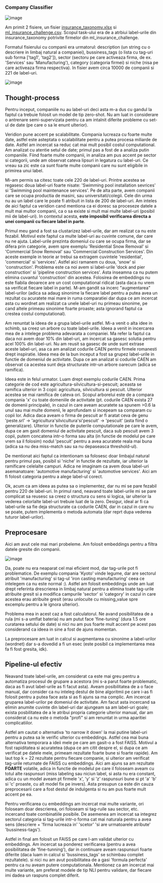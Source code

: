 ### Company Classifier

![image](https://github.com/user-attachments/assets/220341d5-a27e-40f4-8383-e05c9c6390c5)

Am primit 2 fisiere, un fisier [insurance_taxonomy.xlsx](https://github.com/roscanrares/Veridion-CompanyClassifier/blob/main/insurance_taxonomy.xlsx) si [ml_insurance_challenge.csv](https://github.com/roscanrares/Veridion-CompanyClassifier/blob/main/ml_insurance_challenge.csv). Scopul task-ului era de a atrbiui label-urile din insurance_taxonomy potrivite firmelor din ml_insurance_challenge.

Formatul fisierului cu companii era urmatorul: description (un string cu o descriere in limbaj natural a companiei), bussiness_tags (o lista cu tag-uri sub forma ['tag1', 'tag2']), sector (sectoru pe care activeaza firma, de ex. 'Services' sau 'Manufacturing'), category (categoria firmei) si niche (nisa pe care activeaza firma respectiva). In fisier avem circa 10000 de companii si 221 de label-uri.

![image](https://github.com/user-attachments/assets/980e94bd-b594-49db-a67c-566f5d09faff)

## Thought-process

Pentru inceput, companiile nu au label-uri deci asta m-a dus cu gandul la faptul ca trebuie folosit un model de tip zero-shot. Nu am luat in considerare o antrenare semi-supervizata pentru ca am intalnit diferite probleme cu set-ul de date (pe care o sa le enunt ulterior).

Veridion pune accent pe scalabilitate. Compania lucreaza cu foarte multe date, astfel este asteptata o scalabilitate pentru a putea procesa miliarde de date. Astfel am incercat sa reduc cat mai mult posibil costul computational.
Am analizat cu atentie setul de date; primul pas a fost de a analiza putin companiile. Fiind foarte multe companii, in analiza am pus accent pe sector si categorii, unde am observat cateva lipsuri in legatura cu label-uri. Ce vreau sa zic este ca sunt foarte multe companii care nu sunt eligibile in primirea unui label.


Mi-am permis sa citesc toate cele 220 de label-uri. Printre acestea se regasesc doua label-uri foarte nisate: 'Swimming pool installation sevrices' si 'Swimming pool maintenance services'. Pe de alta parte, avem companii care se ocupa productia de masini, sau universitati/colegii. Cele din urma nu au un label care le poate fi atribuit in lista de 200 de label-uri. Am inteles de aici faptul ca veridion cand mentiona ca ei doresc sa proceseze datele a mult mai multor companii, ca o sa existe si mult mai multe label-uri (posibil mii de label-uri). In contextul acesta, **este imposibil verificarea directa a unei companii cu fiecare label in parte**. 

Primul meu gand a fost sa clustarizez label-urile, dar am realizat ca nu este fezabil. Motivul este faptul ca multe label-uri au cuvinte comune, dar care nu ne ajuta. Label-urile prezinta domeniul cu care se ocupa firma, dar se difera prin categorie, avem spre exemplu 'Residential Snow Removal' si 'Commercial Snow Removal' sau 'Commercial Construction Services'. Din aceste exemple in teorie ar trebui sa extragem cuvintele 'residential', 'commercial' si 'services'. Astfel aici ramanem cu doua, 'snow' si 'construction'. Problema este ca noi avem si label-urile 'dock and pier construction' si 'pipeline construction services'. Asta inseamna ca nu putem elimina cuvantul 'construction' din acestea. Folosirea de embeddings nu este fiabila deoarece are un cost computational ridicat (asta daca nu vrem sa verificat fiecare label in parte). M-am gandit sa incerc "augmentarea" label-urilor (adica sa adaug sinonime la fiecare label pentru a putea avea un rezultat cu acuratete mai mare in ruma comparatiei dar dupa ce am incercat asta cu wordnet am realizat ca unele label-uri nu primeau sinonime, pe cand altele primeau sinonime foarte proaste; asta ignorand faptul ca crestea costul computational).

Am renuntat la ideea de a grupa label-urile astfel. Mi-a venit o alta idee in schimb, sa creez un arbore cu toate label-urile. Ideea a venit in incercarea mea de a intelege problema adevarata a companiei. Ma refer la faptul ca daca noi avem doar 10% din label-uri, am incercat sa gasesc solutia pentru acel 100% din label-uri. Nu am reusit sa gasesc de unde sunt extrase aceste label-uri, asa ca am analizat codurile CAEN pentru firmele romanesti drept inspiratie. Ideea mea de la bun inceput a fost sa grupez label-urile in functie de domeniul de activitate. Dupa ce am analizat si codurile CAEN am observat ca acestea sunt deja structurate intr-un arbore oarecum (adica se ramifica). 

Ideea este in felul urmator. Luam drept exemplu codurile CAEN. Prima categorie de cod este agricultura-silvicultura-si-pescuit; aceasta se ramifica ulterior in 3 copii: agricultura, silvicultura si pescuit. Ulterior acestea se mai ramifica de cateva ori. Scopul arborelui este de a compara compania 'x' cu toate domeniile de activitate (pt. codurile CAEN exista 27 de domenii principale), in cazul in care aveam acuratete sa spunem >0.6 la unul sau mai multe domenii, le aprofundam si incepeam sa comparam cu copii lor. Adica daca aveam o firma de pescuit ar fi aratat ceva de genu 'peste.srl' -> 'agricultura'silvicultura'si'pescuit' -> 'pescuit' (asta fiind o generalizare). Ulterior in functie de puterile computationale pe care le avem, dupa ce am gasit domeniul de activitate pescuit, daca sub pescuit avem 3 copii, putem concatena intr-o forma sau alta (in functie de modelul pe care vrem sa il folosim) nodul 'pescuit' pentru a avea acuratete reala mai buna (adica sa nu dea miss-match sau sa nu depaseasca threshold-ul). 

De mentionat aici faptul ca intentionam sa folosesc doar limbajul natural pentru primul pas, posibil si 'niche' in functie de rezultate, iar ulterior la ramificare celelalte campuri. Adica ne imaginam ca avem doua label-uri asemanatoare: 'automotive manufacturing' si 'automotive services'. Aici am fi folosit categoria pentru a alege label-ul corect.

Ok, acum ca am ideea as putea sa o implementez, dar nu mi se pare fezabil pentru 220 de label-uri. In primul rand, neavand toate label-urile mi se pare complicat sa reusesc sa creez o structura cu sens si logica, iar ulterior la vederea celorlalte label-uri trebuie luat de la zero. Desigur, ideal ar fi ca label-urile sa fie deja structurate ca codurile CAEN, dar in cazul in care nu se poate, putem implementa o metoda automata (dar reprt dupa vederea tuturor label-urilor).

## Preprocesare

Aici am avut cele mai mari probeleme. Am folosit embeddings pentru a filtra datele gresite din companii.

![image](https://github.com/user-attachments/assets/89e8dbdd-8f34-40a9-92d8-ed62900a2a77)

Da, poate nu era neaparat cel mai eficient mod, dar tag-urile pot fi problematice. De exemplu compania 'Kyoto' vinde legume, dar are sectorul atribuit 'manufacturing' si tag-ul 'iron casting manufacturing' ceea ce intelegem ca nu este normal :). Astfel am folosit embeddings unde am luat drept referinta drescrierea in limbaj natural pentru a elimina toate tag-urile atribuite gresit si a modifica campurile 'sector' si 'category' in cazul in care acestea erau atribuite gresit (erau unlocuite cu missing_value spre excemplu pentru a le ignora ulterior).

Problema mea in acest caz a fost calculatorul. Ne avand posibilitatea de a rula (mi s-a umflat bateria) nu am putut face 'fine-tuning' (dura 1.5 ore curatarea setului de date) si nici nu am pus foarte mult accent pe acest pas considerand ca ideea in sine a fost de ajuns momentan.

La preprocesare am luat in calcul si augmentarea cu sinonime a label-urilor (wordnet) dar s-a dovedid a fi un esec (este posibil ca implementarea mea fa fi fost gresita, idk). 

## Pipeline-ul efectiv

Neavand toate label-urile, am considerat ca este mai greu pentru a automatiza procesul de grupare a acestora (mi s-a parut foarte problematic, daca as fi avut label-urile as fi facut asta). Aveam posibilitatea de a o face manual, dar consider ca nu inteleg destul de bine algoritmii pe care i-as fi folosit pentru a putea face asta si as fi ajuns sa ma complic. Am incercat gruparea label-urilor pe domeniul de activitate. Am facut asta incercand sa elimin anumite cuvinte din label-uri dar ajungeam sa am label-uri goale; exista posbilitatea de a le atribui propria categorie ulterior manual, dar am considerat ca nu este o metoda "profi" si am renuntat in urma aparitiei complicatiilor.

Astfel am cautat o alternativa 'to narrow it down' la mai putine label-uri pentru a putea sa le verific ulterior cu embeddings. Astfel cea mai buna alternativa temporara a ideii mele pe care am gasit-o a fost FAISS. Motivul a fost rapiditatea si acuratetea (dupa ce am citit despre el, si dupa ce am verificat pe datele mele, primeam rezultate foarte bune si foarte rapide). Am laut top k = 22 rezultate pentru fiecare companie, si ulterior am verificat tag-urile returnate de FAISS cu embeddings. Aici am ajuns sa am rezultate **FOARTE** volatile, adica in functie de modelul pe care il foloseam aveam cu totul alte raspunsuri (miss labeling sau niciun label, si asta nu era constant, adica cu un model aveam pt firmele 'x', 'y' si 'z' raspunsuri bune si pt 'a' 'b' si 'c' proaste, cu alt model fix pe invers).
Asta presupun ca este din cauza preprocesarii care a fost destul de indulgenta si nu am pus foarte mult accent pe ea.

Pentru verificarea cu embeddings am incercat mai multe variante, ori foloseam doar descrierea, ori foloseam si tag-ruile sau sector, etc. incercand toate combinatiile posibile. De asemenea am incercat sa integrez sectorul categoria si tag-urile intr-o forma cat mai naturala pentru a avea sens (descriere + 'firma lucreaza in' 'scetor' 'si are urmatoarele atribute' 'bussiness-tags').

Astfel in final am folosit un FAISS pe care l-am validat ulterior cu embeddings. Am incercat sa ponderez verificarea (pentru a avea posibilitatea de 'fine-tunning'), dar in continuare aveam raspunsuri foarte diferite (daca luam in calcul si 'bussiness_tags' se schimbau complet rezultatele). si nici nu am avut posibilitatea de a gasi 'formula perfecta' pentru ca nu aveam putere computationala. Mentionez ca am incercat mai multe variante, am preferat modele de tip NLI pentru validare, dar fiecare imi dadea un raspuns complet diferit. 
